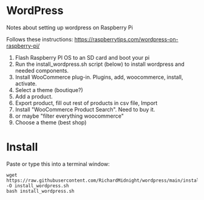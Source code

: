 # WordPress

Notes about setting up wordpress on Raspberry Pi

Follows these instructions:  https://raspberrytips.com/wordpress-on-raspberry-pi/

1) Flash Raspberry PI OS to an SD card and boot your pi
2) Run the install_wordpress.sh script (below) to install wordpress and needed components.
3) Install WooCommerce plug-in.  Plugins, add, woocommerce, install, activate.
4) Select a theme (boutique?)
5) Add a product. 
6) Export product, fill out rest of products in csv file, Import
7) Install "WooCommerce Product Search".  Need to buy it.
8) or maybe "filter everything woocommerce"
9) Choose a theme (best shop)


# Install

Paste or type this into a terminal window:

    
    wget https://raw.githubusercontent.com/RichardMidnight/wordpress/main/install_wordpress.sh -O install_wordpress.sh
    bash install_wordpress.sh
 
